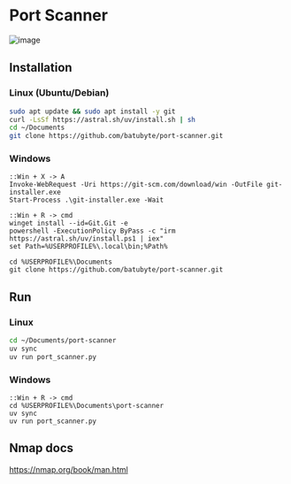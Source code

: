 # Port Scanner
![image](https://github.com/user-attachments/assets/d84cc929-ec5d-416b-aab8-5622eadbe513)

## Installation
### Linux (Ubuntu/Debian)
```bash
sudo apt update && sudo apt install -y git
curl -LsSf https://astral.sh/uv/install.sh | sh
cd ~/Documents
git clone https://github.com/batubyte/port-scanner.git
```
### Windows
```batch
::Win + X -> A
Invoke-WebRequest -Uri https://git-scm.com/download/win -OutFile git-installer.exe
Start-Process .\git-installer.exe -Wait

::Win + R -> cmd
winget install --id=Git.Git -e
powershell -ExecutionPolicy ByPass -c "irm https://astral.sh/uv/install.ps1 | iex"
set Path=%USERPROFILE%\.local\bin;%Path%

cd %USERPROFILE%\Documents
git clone https://github.com/batubyte/port-scanner.git
```

## Run
### Linux
```bash
cd ~/Documents/port-scanner
uv sync
uv run port_scanner.py
```
### Windows
```batch
::Win + R -> cmd
cd %USERPROFILE%\Documents\port-scanner
uv sync
uv run port_scanner.py
```

## Nmap docs
https://nmap.org/book/man.html
